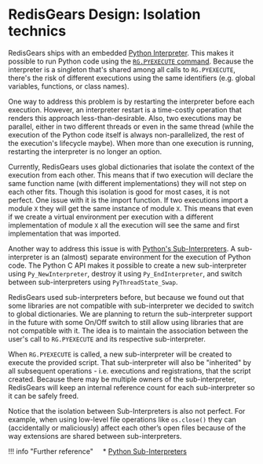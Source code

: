 # RedisGears Design: Isolation technics
RedisGears ships with an embedded [Python Interpreter](runtime.md#python-interpreter). This makes it possible to run Python code using the [`RG.PYEXECUTE` command](commands.md#rgpyexecute). Because the interpreter is a singleton that's shared among all calls to `RG.PYEXECUTE`, there's the risk of different executions using the same identifiers (e.g. global variables, functions, or class names).

One way to address this problem is by restarting the interpreter before each execution. However, an interpreter restart is a time-costly operation that renders this approach less-than-desirable. Also, two executions may be parallel, either in two different threads or even in the same thread (while the execution of the Python code itself is always non-parallelized, the rest of the execution's lifecycle maybe). When more than one execution is running, restarting the interpreter is no longer an option.

Currently, RedisGears uses global dictionaries that isolate the context of the execution from each other. This means that if two execution will declare the same function name (with different implementations) they will not step on each other fits. Though this isolation is good for most cases, it is not perfect. One issue with it is the import function. If two executions import a module `X` they will get the same instance of module `X`. This means that even if we create a virtual environment per execution with a different implementation of module `X` all the execution will see the same and first implementation that was imported.

Another way to address this issue is with [Python's Sub-Interpreters](https://docs.python.org/3/c-api/init.html#sub-interpreter-support). A sub-interpreter is an (almost) separate environment for the execution of Python code. The Python C API makes it possible to create a new sub-interpreter using `Py_NewInterpreter`, destroy it using `Py_EndInterpreter`, and switch between sub-interpreters using `PyThreadState_Swap`.

RedisGears used sub-interpreters before, but because we found out that some libraries are not compatible with sub-interpreter we decided to switch to global dictionaries. We are planning to return the sub-interpreter support in the future with some On/Off switch to still allow using libraries that are not compatible with it. The idea is to maintain the association between the user's call to `RG.PYEXECUTE` and its respective sub-interpreter.

When `RG.PYEXECUTE` is called, a new sub-interpreter will be created to execute the provided script. That sub-interpreter will also be "inherited" by all subsequent operations - i.e. executions and registrations, that the script created. Because there may be multiple owners of the sub-interpreter, RedisGears will keep an internal reference count for each sub-interpreter so it can be safely freed.

Notice that the isolation between Sub-Interpreters is also not perfect. For example, when using low-level file operations like `os.close()` they can (accidentally or maliciously) affect each other’s open files because of the way extensions are shared between sub-interpreters.

!!! info "Further reference"
    * [Python Sub-Interpreters](https://docs.python.org/3/c-api/init.html)